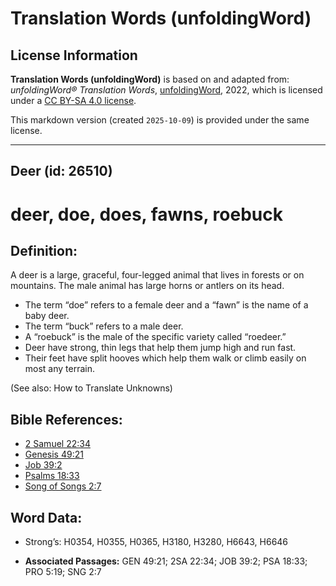 # Translation Words (unfoldingWord)

## License Information

**Translation Words (unfoldingWord)** is based on and adapted from: _unfoldingWord® Translation Words_, [unfoldingWord](https://unfoldingword.org/utw), 2022, which is licensed under a [CC BY-SA 4.0 license](https://creativecommons.org/licenses/by-sa/4.0/legalcode.en).

This markdown version (created `2025-10-09`) is provided under the same license.



--------------------------------

## Deer (id: 26510)

deer, doe, does, fawns, roebuck
===============================

Definition:
-----------

A deer is a large, graceful, four\-legged animal that lives in forests or on mountains. The male animal has large horns or antlers on its head.

* The term “doe” refers to a female deer and a “fawn” is the name of a baby deer.
* The term “buck” refers to a male deer.
* A “roebuck” is the male of the specific variety called “roedeer.”
* Deer have strong, thin legs that help them jump high and run fast.
* Their feet have split hooves which help them walk or climb easily on most any terrain.

(See also: How to Translate Unknowns)

Bible References:
-----------------

* [2 Samuel 22:34](https://ref.ly/2Sam22:34)
* [Genesis 49:21](https://ref.ly/Gen49:21)
* [Job 39:2](https://ref.ly/Job39:2)
* [Psalms 18:33](https://ref.ly/Ps18:33)
* [Song of Songs 2:7](https://ref.ly/Song2:7)

Word Data:
----------

* Strong’s: H0354, H0355, H0365, H3180, H3280, H6643, H6646

* **Associated Passages:** GEN 49:21; 2SA 22:34; JOB 39:2; PSA 18:33; PRO 5:19; SNG 2:7


